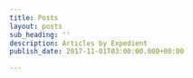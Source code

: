 ```yaml
---
title: Posts
layout: posts
sub_heading: ''
description: Articles by Expedient
publish_date: 2017-11-01T03:00:00.000+00:00

---
```

